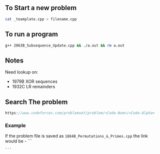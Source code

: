 ## To Start a new problem
```bash
cat _teamplate.cpp > filename.cpp
```

## To run a program
```bash
g++ 2063B_Subsequence_Update.cpp && ./a.out && rm a.out
```

## Notes
Need lookup on:
- 1979B XOR sequences
- 1932C LR remainders

## Search The problem
```js
https://www.codeforces.com/problemset/problem/<Code-Num>/<Code-Alpha>
```

### Example
If the problem file is saved as `1884B_Permutations_&_Primes.cpp` the link would be -
    ```
    
    ```
